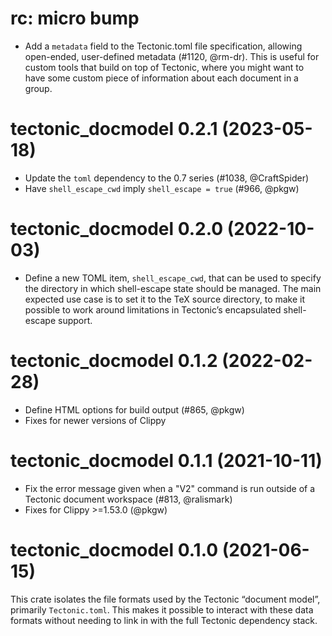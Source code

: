 # rc: micro bump

- Add a `metadata` field to the Tectonic.toml file specification, allowing
  open-ended, user-defined metadata (#1120, @rm-dr). This is useful for custom
  tools that build on top of Tectonic, where you might want to have some custom
  piece of information about each document in a group.


# tectonic_docmodel 0.2.1 (2023-05-18)

- Update the `toml` dependency to the 0.7 series (#1038, @CraftSpider)
- Have `shell_escape_cwd` imply `shell_escape = true` (#966, @pkgw)


# tectonic_docmodel 0.2.0 (2022-10-03)

- Define a new TOML item, `shell_escape_cwd`, that can be used to specify the
  directory in which shell-escape state should be managed. The main expected use
  case is to set it to the TeX source directory, to make it possible to work
  around limitations in Tectonic’s encapsulated shell-escape support.


# tectonic_docmodel 0.1.2 (2022-02-28)

- Define HTML options for build output (#865, @pkgw)
- Fixes for newer versions of Clippy


# tectonic_docmodel 0.1.1 (2021-10-11)

- Fix the error message given when a "V2" command is run outside of a Tectonic
  document workspace (#813, @ralismark)
- Fixes for Clippy >=1.53.0 (@pkgw)


# tectonic_docmodel 0.1.0 (2021-06-15)

This crate isolates the file formats used by the Tectonic “document model”,
primarily `Tectonic.toml`. This makes it possible to interact with these data
formats without needing to link in with the full Tectonic dependency stack.
